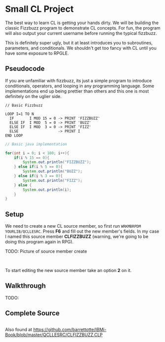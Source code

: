 # Small CL Project

The best way to learn CL is getting your hands dirty.
We will be building the classic Fizzbuzz program to demonstrate CL concepts.
For fun, the program will also output your current username before running the typical fizzbuzz.

This is definitely super ugly, but it at least introduces you to subroutines, parameters, and conditionals.
We shouldn't get too fancy with CL until you have some exposure to RPGLE.


## Pseudocode
If you are unfamiliar with fizzbuzz, its just a simple program to introduce conditionals, operators, and looping in
any programming language. 
Some implementations end up being prettier than others and this one is most definitely on the uglier side.
```
// Basic Fizzbuzz

LOOP I=1 TO N
  IF       I MOD 15 = 0 -> PRINT 'FIZZBUZZ'
  ELSE IF  I MOD  5 = 0 -> PRINT 'BUZZ'
  ELSE IF  I MOD  3 = 0 -> PRINT 'FIZZ'
  ELSE                  -> PRINT I
END LOOP
```


```java
// Basic java implementation

for(int i = 0; i < 100; i++){
	if(i % 15 == 0){
	    System.out.println("FIZZBUZZ");
    } else if(i % 5 == 0){
	    System.out.println("BUZZ");
    } else if(i % 3 == 0){
		System.out.println("FIZZ");
	} else {
		System.out.println(i);
	}
}
```


## Setup
We need to create a new CL source member, so first run ```WRKMBRPDM YOURLIB/QCLLESRC```.
Press **F6** and fill out the new member's fields. In my case I named this source member **CLFIZZBUZZ** 
(warning, we're going to be doing this program again in RPG).

TODO: Picture of source member create

<br>

To start editing the new source member take an option **2** on it.


## Walkthrough
TODO:



## Complete Source
```php
```
Also found at https://github.com/barrettotte/IBMi-Book/blob/master/QCLLESRC/CLFIZZBUZZ.CLP
